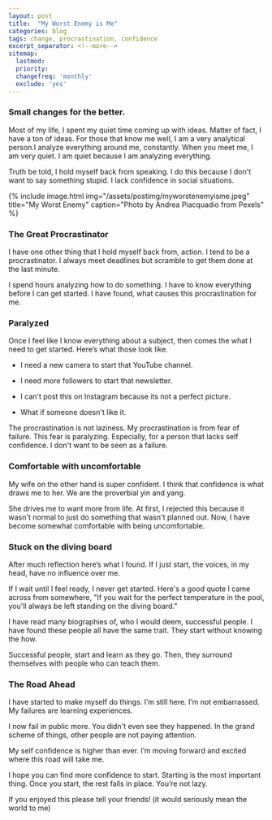 ```yaml
---
layout: post
title:  "My Worst Enemy is Me"
categories: blog
tags: change, procrastination, confidence
excerpt_separator: <!--more-->
sitemap:
  lastmod: 
  priority: 
  changefreq: 'monthly'
  exclude: 'yes'
---
```

### Small changes for the better.  
Most of my life, I spent my quiet time coming up with ideas. Matter of fact, I have a ton of ideas. For those that know me well, I am a very analytical person.I analyze everything around me, constantly. When you meet me, I am very quiet. I am quiet because I am analyzing everything.

Truth be told, I hold myself back from speaking. I do this because I don't want to say something stupid. I lack confidence in social situations.<!--more-->

{% include image.html
  img="/assets/postimg/myworstenemyisme.jpeg"
  title="My Worst Enemy"
  caption="Photo by Andrea Piacquadio from Pexels" %}

### The Great Procrastinator

I have one other thing that I hold myself back from, action. I tend to be a procrastinator. I always meet deadlines but scramble to get them done at the last minute.

I spend hours analyzing how to do something. I have to know everything before I can get started. I have found, what causes this procrastination for me.

### Paralyzed  

Once I feel like I know everything about a subject, then comes the what I need to get started. Here’s what those look like.
     
- I need a new camera to start that YouTube channel.

- I need more followers to start that newsletter.

- I can't post this on Instagram because its not a perfect picture.

- What if someone doesn't like it.

The procrastination is not laziness. My procrastination is from fear of failure. This fear is paralyzing. Especially, for a person that lacks self confidence. I don't want to be seen as a failure.  

### Comfortable with uncomfortable  

My wife on the other hand is super confident. I think that confidence is what draws me to her. We are the proverbial yin and yang.

She drives me to want more from life. At first, I rejected this because it wasn't normal to just do something that wasn't planned out. Now, I have become somewhat comfortable with being uncomfortable.  

### Stuck on the diving board  

After much reflection here’s what I found. If I just start, the voices, in my head, have no influence over me.

If I wait until I feel ready, I never get started.  Here's a good quote I came across from somewhere, "If you wait for the perfect temperature in the pool, you'll always be left standing on the diving board."

I have read many biographies of, who I would deem, successful people. I have found these people all have the same trait. They start without knowing the how.

Successful people, start and learn as they go. Then, they surround themselves with people who can teach them.  

### The Road Ahead  

I have started to make myself do things. I’m still here. I’m not embarrassed. My failures are learning experiences.

I now fail in public more. You didn't even see they happened. In the grand scheme of things, other people are not paying attention.

My self confidence is higher than ever. I’m moving forward and excited where this road will take me.

I hope you can find more confidence to start. Starting is the most important thing. Once you start, the rest falls in place. You’re not lazy.

If you enjoyed this please tell your friends! (it would seriously mean the world to me)
